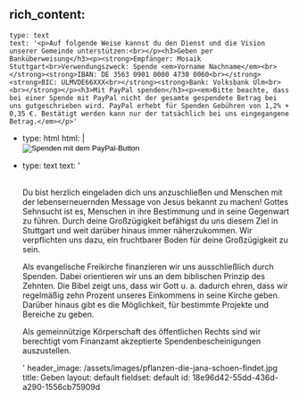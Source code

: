 rich_content:
  -
    type: text
    text: '<p>Auf folgende Weise kannst du den Dienst und die Vision unserer Gemeinde unterstützen:<br></p><h3>Geben per Banküberweisung</h3><p><strong>Empfänger: Mosaik Stuttgart<br>Verwendungszweck: Spende <em>Vorname Nachname</em><br></strong><strong>IBAN: DE 3563 0901 0000 4730 0060<br></strong><strong>BIC: ULMVDE66XXX<br></strong><strong>Bank: Volksbank Ulm<br><br></strong></p><h3>Mit PayPal spenden</h3><p><em>Bitte beachte, dass bei einer Spende mit PayPal nicht der gesamte gespendete Betrag bei uns gutgeschrieben wird. PayPal erhebt für Spenden Gebühren von 1,2% + 0,35 €. Bestätigt werden kann nur der tatsächlich bei uns eingegangene Betrag.</em></p>'
  -
    type: html
    html: |
      <form action="https://www.paypal.com/cgi-bin/webscr" method="post" target="_top">
      <input type="hidden" name="cmd" value="_s-xclick">
      <input type="hidden" name="hosted_button_id" value="QXTEA2WR2T76J">
      <input type="image" src="https://www.paypalobjects.com/de_DE/DE/i/btn/btn_donate_LG.gif" border="0" name="submit" title="PayPal - The safer, easier way to pay online!" alt="Spenden mit dem PayPal-Button">
      <img alt="" border="0" src="https://www.paypal.com/de_DE/i/scr/pixel.gif" width="1" height="1">
      </form>
  -
    type: text
    text: '<p><br>Du bist herzlich eingeladen dich uns anzuschließen und Menschen mit der lebenserneuernden Message von Jesus bekannt zu machen! Gottes Sehnsucht ist es, Menschen in ihre Bestimmung und in seine Gegenwart zu führen. Durch deine Großzügigkeit befähigst du uns diesem Ziel in Stuttgart und weit darüber hinaus immer näherzukommen. Wir verpflichten uns dazu, ein fruchtbarer Boden für deine Großzügigkeit zu sein.</p><p>Als evangelische Freikirche finanzieren wir uns ausschließlich durch Spenden. Dabei orientieren wir uns an dem biblischen Prinzip des Zehnten. Die Bibel zeigt uns, dass wir Gott u. a. dadurch ehren, dass wir regelmäßig zehn Prozent unseres Einkommens in seine Kirche geben. Darüber hinaus gibt es die Möglichkeit, für bestimmte Projekte und Bereiche zu geben.&nbsp;</p><p>Als gemeinnützige Körperschaft des öffentlichen Rechts sind wir berechtigt vom Finanzamt akzeptierte Spendenbescheinigungen auszustellen.</p>'
header_image: /assets/images/pflanzen-die-jana-schoen-findet.jpg
title: Geben
layout: default
fieldset: default
id: 18e96d42-55dd-436d-a290-1556cb75909d
